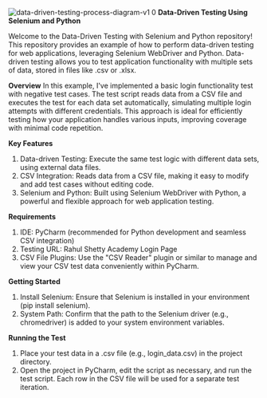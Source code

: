![data-driven-testing-process-diagram-v1 0](https://github.com/user-attachments/assets/c4303330-aa93-46e2-bbf8-3025c1197584)
**Data-Driven Testing Using Selenium and Python**

Welcome to the Data-Driven Testing with Selenium and Python repository! This repository provides an example of how to perform data-driven testing for web applications, leveraging Selenium WebDriver and Python. Data-driven testing allows you to test application functionality with multiple sets of data, stored in files like .csv or .xlsx.

**Overview**
In this example, I've implemented a basic login functionality test with negative test cases. The test script reads data from a CSV file and executes the test for each data set automatically, simulating multiple login attempts with different credentials. This approach is ideal for efficiently testing how your application handles various inputs, improving coverage with minimal code repetition.

**Key Features**
1. Data-driven Testing: Execute the same test logic with different data sets, using external data files.
2. CSV Integration: Reads data from a CSV file, making it easy to modify and add test cases without editing code.
3. Selenium and Python: Built using Selenium WebDriver with Python, a powerful and flexible approach for web application testing.

**Requirements**
1. IDE: PyCharm (recommended for Python development and seamless CSV integration)
2. Testing URL: Rahul Shetty Academy Login Page
3. CSV File Plugins: Use the "CSV Reader" plugin or similar to manage and view your CSV test data conveniently within PyCharm.
   
**Getting Started**

1. Install Selenium: Ensure that Selenium is installed in your environment (pip install selenium).
2. System Path: Confirm that the path to the Selenium driver (e.g., chromedriver) is added to your system environment variables.

**Running the Test**
1. Place your test data in a .csv file (e.g., login_data.csv) in the project directory.
2. Open the project in PyCharm, edit the script as necessary, and run the test script. Each row in the CSV file will be used for a separate test iteration.
